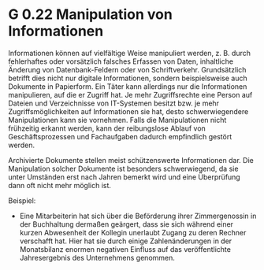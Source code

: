 G 0.22 Manipulation von Informationen
=====================================

Informationen können auf vielfältige Weise manipuliert werden, z. B. durch fehlerhaftes oder vorsätzlich falsches Erfassen von Daten, inhaltliche Änderung von Datenbank-Feldern oder von Schriftverkehr. Grundsätzlich betrifft dies nicht nur digitale Informationen, sondern beispielsweise auch Dokumente in Papierform. Ein Täter kann allerdings nur die Informationen manipulieren, auf die er Zugriff hat. Je mehr Zugriffsrechte eine Person auf Dateien und Verzeichnisse von IT-Systemen besitzt bzw. je mehr Zugriffsmöglichkeiten auf Informationen sie hat, desto schwerwiegendere Manipulationen kann sie vornehmen. Falls die Manipulationen nicht frühzeitig erkannt werden, kann der reibungslose Ablauf von Geschäftsprozessen und Fachaufgaben dadurch empfindlich gestört werden.

Archivierte Dokumente stellen meist schützenswerte Informationen dar. Die Manipulation solcher Dokumente ist besonders schwerwiegend, da sie unter Umständen erst nach Jahren bemerkt wird und eine Überprüfung dann oft nicht mehr möglich ist.

Beispiel:

* Eine Mitarbeiterin hat sich über die Beförderung ihrer Zimmergenossin in der Buchhaltung dermaßen geärgert, dass sie sich während einer kurzen Abwesenheit der Kollegin unerlaubt Zugang zu deren Rechner verschafft hat. Hier hat sie durch einige Zahlenänderungen in der Monatsbilanz enormen negativen Einfluss auf das veröffentlichte Jahresergebnis des Unternehmens genommen.
